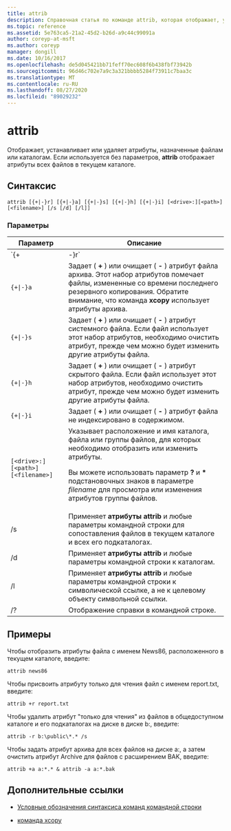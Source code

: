 ```yaml
---
title: attrib
description: Справочная статья по команде attrib, которая отображает, устанавливает или удаляет атрибуты, назначенные файлам или каталогам.
ms.topic: reference
ms.assetid: 5e763ca5-21a2-45d2-b26d-a9c44c99091a
author: coreyp-at-msft
ms.author: coreyp
manager: dongill
ms.date: 10/16/2017
ms.openlocfilehash: de5d045421bb71feff70ec608f6b438fbf73942b
ms.sourcegitcommit: 96d46c702e7a9c3a321bbbb5284f73911c7baa3c
ms.translationtype: MT
ms.contentlocale: ru-RU
ms.lasthandoff: 08/27/2020
ms.locfileid: "89029232"
---
```

# <a name="attrib"></a>attrib

Отображает, устанавливает или удаляет атрибуты, назначенные файлам или каталогам. Если используется без параметров, **attrib** отображает атрибуты всех файлов в текущем каталоге.

## <a name="syntax"></a>Синтаксис

```
attrib [{+|-}r] [{+|-}a] [{+|-}s] [{+|-}h] [{+|-}i] [<drive>:][<path>][<filename>] [/s [/d] [/l]]
```

### <a name="parameters"></a>Параметры

| Параметр | Описание |
| --------- | ----------- |
| `{+|-}r` | Задает ( **+** ) или очищает ( **-** ) атрибут файла, доступного только для чтения. |
| `{+\|-}a` | Задает ( **+** ) или очищает ( **-** ) атрибут файла архива. Этот набор атрибутов помечает файлы, измененные со времени последнего резервного копирования. Обратите внимание, что команда **xcopy** использует атрибуты архива. |
| `{+\|-}s` | Задает ( **+** ) или очищает ( **-** ) атрибут системного файла. Если файл использует этот набор атрибутов, необходимо очистить атрибут, прежде чем можно будет изменить другие атрибуты файла. |
| `{+\|-}h` | Задает ( **+** ) или очищает ( **-** ) атрибут скрытого файла. Если файл использует этот набор атрибутов, необходимо очистить атрибут, прежде чем можно будет изменить другие атрибуты файла. |
| `{+\|-}i` | Задает ( **+** ) или очищает ( **-** ) атрибут файла не индексировано в содержимом. |
| `[<drive>:][<path>][<filename>]` | Указывает расположение и имя каталога, файла или группы файлов, для которых необходимо отобразить или изменить атрибуты.<p>Вы можете использовать параметр **?** и **&#42;** подстановочных знаков в параметре *filename* для просмотра или изменения атрибутов группы файлов. |
| /s | Применяет **атрибуты attrib** и любые параметры командной строки для сопоставления файлов в текущем каталоге и всех его подкаталогах. |
| /d | Применяет **атрибуты attrib** и любые параметры командной строки к каталогам. |
| /l | Применяет **атрибуты attrib** и любые параметры командной строки к символической ссылке, а не к целевому объекту символьной ссылки. |
| /? | Отображение справки в командной строке. |

## <a name="examples"></a>Примеры

Чтобы отобразить атрибуты файла с именем News86, расположенного в текущем каталоге, введите:

```
attrib news86
```

Чтобы присвоить атрибуту только для чтения файл с именем report.txt, введите:

```
attrib +r report.txt
```

Чтобы удалить атрибут "только для чтения" из файлов в общедоступном каталоге и его подкаталогах на диске в диске b:, введите:

```
attrib -r b:\public\*.* /s
```

Чтобы задать атрибут архива для всех файлов на диске a:, а затем очистить атрибут Archive для файлов с расширением BAK, введите:

```
attrib +a a:*.* & attrib -a a:*.bak
```

## <a name="additional-references"></a>Дополнительные ссылки

- [Условные обозначения синтаксиса команд командной строки](command-line-syntax-key.md)

- [команда xcopy](xcopy.md)
